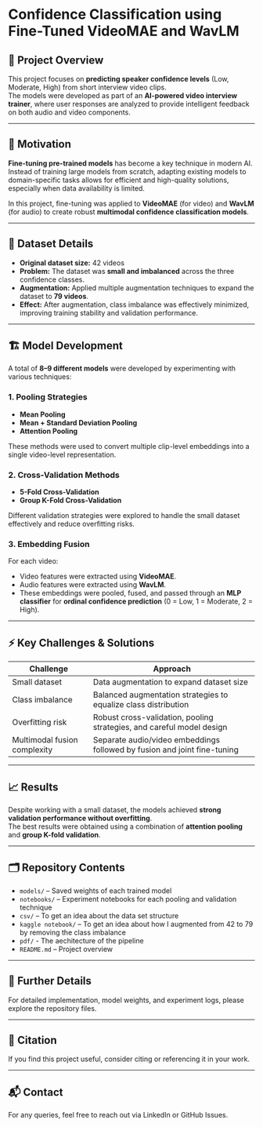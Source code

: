 # Confidence Classification using Fine-Tuned VideoMAE and WavLM

## 📌 Project Overview
This project focuses on **predicting speaker confidence levels** (Low, Moderate, High) from short interview video clips.  
The models were developed as part of an **AI-powered video interview trainer**, where user responses are analyzed to provide intelligent feedback on both audio and video components.

---

## 🎯 Motivation
**Fine-tuning pre-trained models** has become a key technique in modern AI.  
Instead of training large models from scratch, adapting existing models to domain-specific tasks allows for efficient and high-quality solutions, especially when data availability is limited.  

In this project, fine-tuning was applied to **VideoMAE** (for video) and **WavLM** (for audio) to create robust **multimodal confidence classification models**.

---

## 🧪 Dataset Details
- **Original dataset size:** 42 videos  
- **Problem:** The dataset was **small and imbalanced** across the three confidence classes.  
- **Augmentation:** Applied multiple augmentation techniques to expand the dataset to **79 videos**.  
- **Effect:** After augmentation, class imbalance was effectively minimized, improving training stability and validation performance.

---

## 🏗️ Model Development
A total of **8–9 different models** were developed by experimenting with various techniques:

### 1. Pooling Strategies
- **Mean Pooling**  
- **Mean + Standard Deviation Pooling**  
- **Attention Pooling**

These methods were used to convert multiple clip-level embeddings into a single video-level representation.

### 2. Cross-Validation Methods
- **5-Fold Cross-Validation**  
- **Group K-Fold Cross-Validation**

Different validation strategies were explored to handle the small dataset effectively and reduce overfitting risks.

### 3. Embedding Fusion
For each video:
- Video features were extracted using **VideoMAE**.  
- Audio features were extracted using **WavLM**.  
- These embeddings were pooled, fused, and passed through an **MLP classifier** for **ordinal confidence prediction** (0 = Low, 1 = Moderate, 2 = High).

---

## ⚡ Key Challenges & Solutions

| **Challenge**                  | **Approach**                                                                 |
|----------------------------------|-------------------------------------------------------------------------------|
| Small dataset                    | Data augmentation to expand dataset size                                     |
| Class imbalance                  | Balanced augmentation strategies to equalize class distribution              |
| Overfitting risk                 | Robust cross-validation, pooling strategies, and careful model design        |
| Multimodal fusion complexity     | Separate audio/video embeddings followed by fusion and joint fine-tuning     |

---

## 📈 Results
Despite working with a small dataset, the models achieved **strong validation performance without overfitting**.  
The best results were obtained using a combination of **attention pooling** and **group K-fold validation**.

---

## 🗂️ Repository Contents
- `models/` – Saved weights of each trained model  
- `notebooks/` – Experiment notebooks for each pooling and validation technique  
- `csv/` – To get an idea about the data set structure
- `kaggle notebook/` – To get an idea about how I augmented from 42 to 79 by removing the class imbalance
- `pdf/` - The aechitecture of the pipeline
- `README.md` – Project overview

---

## 🔗 Further Details
For detailed implementation, model weights, and experiment logs, please explore the repository files.

---

## 📝 Citation
If you find this project useful, consider citing or referencing it in your work.

---

## 📬 Contact
For any queries, feel free to reach out via LinkedIn or GitHub Issues.
